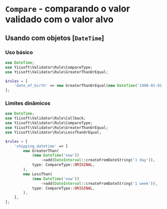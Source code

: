 # `Compare` - comparando o valor validado com o valor alvo

## Usando com objetos [`DateTime`]

### Uso básico

```php
use DateTime;
use Yiisoft\Validator\Rule\CompareType;
use Yiisoft\Validator\Rule\GreaterThanOrEqual;

$rules = [
    'date_of_birth' => new GreaterThanOrEqual(new DateTime('1900-01-01'), type: CompareType::ORIGINAL),
];
```

### Limites dinâmicos

```php
use DateTime;
use Yiisoft\Validator\Rule\Callback;
use Yiisoft\Validator\Rule\CompareType;
use Yiisoft\Validator\Rule\GreaterThanOrEqual;
use Yiisoft\Validator\Rule\LessThanOrEqual;

$rules = [
    'shipping_datetime' => [
        new GreaterThan(
            (new DateTime('now'))
                ->add(DateInterval::createFromDateString('1 day')),
            type: CompareType::ORIGINAL,
        ),
        new LessThan(
            (new DateTime('now'))
                ->add(DateInterval::createFromDateString('1 week')),
            type: CompareType::ORIGINAL,
        ),        
    ],
];
```
